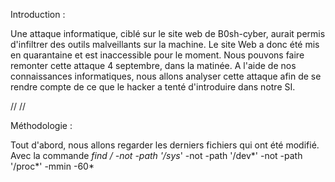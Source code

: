 Introduction :


Une attaque informatique, ciblé sur le site web de B0sh-cyber, aurait permis d'infiltrer des outils malveillants sur la machine. Le site Web a donc été mis en quarantaine et est inaccessible pour le moment. Nous pouvons faire remonter cette attaque 4 septembre, dans la matinée. 
A l'aide de nos connaissances informatiques, nous allons analyser cette attaque afin de se rendre compte de ce que le hacker a tenté d'introduire dans notre SI.

//
//

Méthodologie :

Tout d'abord, nous allons regarder les derniers fichiers qui ont été modifié. Avec la commande *find / -not -path '/sys*' -not -path '/dev*' -not -path '/proc*' -mmin -60*
